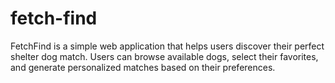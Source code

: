 # fetch-find
FetchFind is a simple web application that helps users discover their perfect shelter dog match. Users can browse available dogs, select their favorites, and generate personalized matches based on their preferences.
